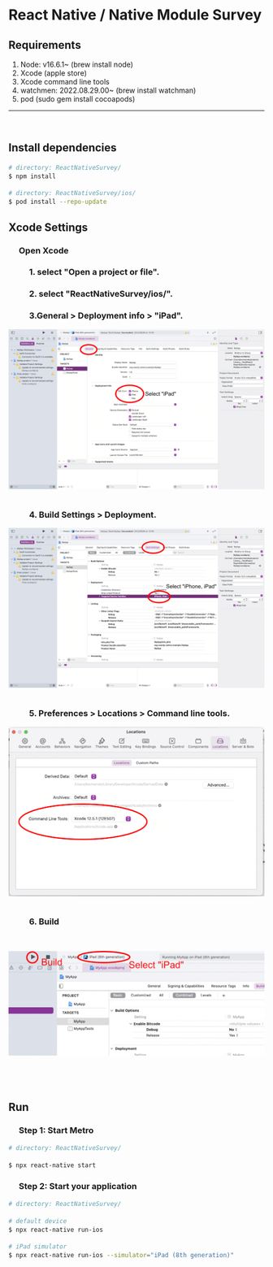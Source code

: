 # React Native / Native Module Survey

## Requirements

1. Node: v16.6.1~ (brew install node)
2. Xcode (apple store)
3. Xcode command line tools
4. watchmen: 2022.08.29.00~ (brew install watchman)
5. pod (sudo gem install cocoapods)

---
&nbsp;
## Install dependencies
```bash
# directory: ReactNativeSurvey/
$ npm install

# directory: ReactNativeSurvey/ios/
$ pod install --repo-update
```

## Xcode Settings
### &emsp; Open Xcode

### &emsp; &emsp; 1. select "Open a project or file".
### &emsp; &emsp; 2. select "ReactNativeSurvey/ios/".

### &emsp; &emsp; 3.General > Deployment info > "iPad".
<img src="XcodeSetting01.jpg"
     style="float: left; margin-right: 10px;" />

&nbsp;

### &emsp; &emsp; 4. Build Settings > Deployment.
<img src="XcodeSetting02.jpg"
     style="float: left; margin-right: 10px;" />

&nbsp;

### &emsp; &emsp; 5. Preferences > Locations > Command line tools.
<img src="XcodeSetting03.jpg"
     style="float: left; margin-right: 10px;" />

&nbsp;

### &emsp; &emsp; 6. Build

&nbsp;

<img src="XcodeSetting05.jpg"
     style="float: left; margin-right: 10px;" />

&nbsp;
---
&nbsp;

## Run
### &emsp; Step 1: Start Metro
```bash
# directory: ReactNativeSurvey/

$ npx react-native start
```

### &emsp; Step 2: Start your application
```bash
# directory: ReactNativeSurvey/

# default device
$ npx react-native run-ios

# iPad simulator
$ npx react-native run-ios --simulator="iPad (8th generation)"
```
